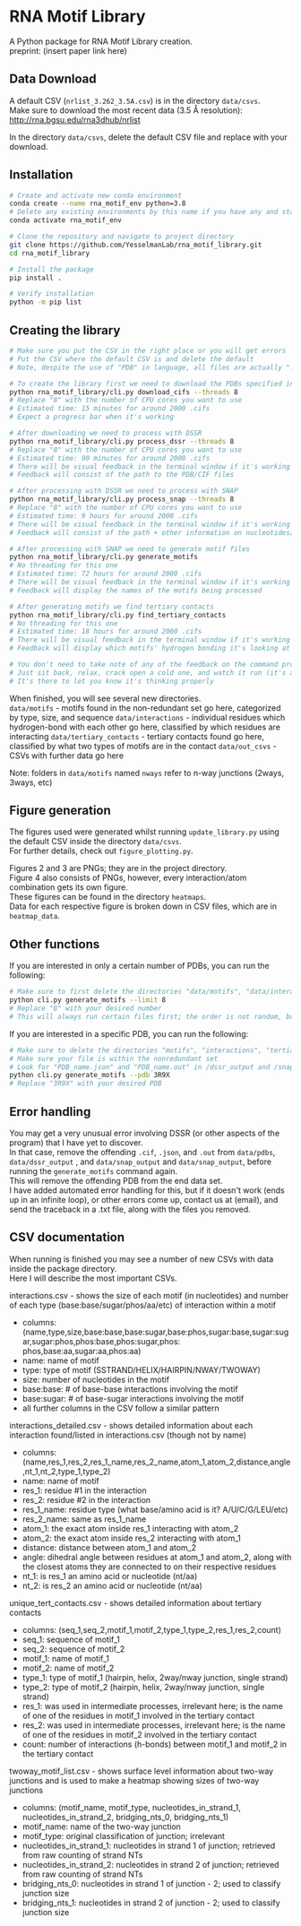 # RNA Motif Library

A Python package for RNA Motif Library creation.<br>
preprint: (insert paper link here)

## Data Download

A default CSV (`nrlist_3.262_3.5A.csv`) is in the directory `data/csvs`.<br>
Make sure to download the most recent data (3.5 Å resolution):<br>
http://rna.bgsu.edu/rna3dhub/nrlist

In the directory `data/csvs`, delete the default CSV file and replace with your download.<br>

## Installation

```bash
# Create and activate new conda environment
conda create --name rna_motif_env python=3.8
# Delete any existing environments by this name if you have any and start with a fresh installation
conda activate rna_motif_env

# Clone the repository and navigate to project directory
git clone https://github.com/YesselmanLab/rna_motif_library.git
cd rna_motif_library

# Install the package
pip install .

# Verify installation
python -m pip list

```

## Creating the library

```bash
# Make sure you put the CSV in the right place or you will get errors
# Put the CSV where the default CSV is and delete the default
# Note, despite the use of "PDB" in language, all files are actually ".cif", not ".pdb"

# To create the library first we need to download the PDBs specified in the CSV
python rna_motif_library/cli.py download_cifs --threads 8
# Replace "8" with the number of CPU cores you want to use
# Estimated time: 15 minutes for around 2000 .cifs
# Expect a progress bar when it's working

# After downloading we need to process with DSSR
python rna_motif_library/cli.py process_dssr --threads 8
# Replace "8" with the number of CPU cores you want to use
# Estimated time: 90 minutes for around 2000 .cifs
# There will be visual feedback in the terminal window if it's working properly
# Feedback will consist of the path to the PDB/CIF files

# After processing with DSSR we need to process with SNAP
python rna_motif_library/cli.py process_snap --threads 8
# Replace "8" with the number of CPU cores you want to use
# Estimated time: 9 hours for around 2000 .cifs
# There will be visual feedback in the terminal window if it's working properly
# Feedback will consist of the path + other information on nucleotides/etc

# After processing with SNAP we need to generate motif files
python rna_motif_library/cli.py generate_motifs
# No threading for this one
# Estimated time: 72 hours for around 2000 .cifs
# There will be visual feedback in the terminal window if it's working properly
# Feedback will display the names of the motifs being processed

# After generating motifs we find tertiary contacts
python rna_motif_library/cli.py find_tertiary_contacts
# No threading for this one
# Estimated time: 18 hours for around 2000 .cifs
# There will be visual feedback in the terminal window if it's working properly
# Feedback will display which motifs' hydrogen bonding it's looking at

# You don't need to take note of any of the feedback on the command prompt while it's running
# Just sit back, relax, crack open a cold one, and watch it run (it's about as fun as watching paint dry)
# It's there to let you know it's thinking properly

```

When finished, you will see several new directories. <br>
`data/motifs` - motifs found in the non-redundant set go here, categorized by type, size, and sequence
`data/interactions` - individual residues which hydrogen-bond with each other go here, classified by which residues are
interacting
`data/tertiary_contacts` - tertiary contacts found go here, classified by what two types of motifs are in the contact
`data/out_csvs` - CSVs with further data go here

Note: folders in `data/motifs` named `nways` refer to n-way junctions (2ways, 3ways, etc)

## Figure generation

The figures used were generated whilst running `update_library.py` using the default CSV inside the
directory `data/csvs`.<br>
For further details, check out `figure_plotting.py`.

Figures 2 and 3 are PNGs; they are in the project directory.<br>
Figure 4 also consists of PNGs, however, every interaction/atom combination gets its own figure.<br>
These figures can be found in the directory `heatmaps`.<br>
Data for each respective figure is broken down in CSV files, which are in `heatmap_data`.<br>

## Other functions

If you are interested in only a certain number of PDBs, you can run the following:

```bash
# Make sure to first delete the directories "data/motifs", "data/interactions", "data/tertiary_contacts", and "data/out_csvs" first so data doesn't overlap
python cli.py generate_motifs --limit 8
# Replace "8" with your desired number
# This will always run certain files first; the order is not random, but fixed every time
```

If you are interested in a specific PDB, you can run the following:

```bash
# Make sure to delete the directories "motifs", "interactions", "tertiary_contacts", "heatmaps", and "heatmap_data" if you've run the full code already
# Make sure your file is within the nonredundant set
# Look for "PDB_name.json" and "PDB_name.out" in /dssr_output and /snap_output
python cli.py generate_motifs --pdb 3R9X
# Replace "3R9X" with your desired PDB
```

## Error handling

You may get a very unusual error involving DSSR (or other aspects of the program) that I have yet to discover.<br>
In that case, remove the offending `.cif`, `.json`, and `.out` from `data/pdbs`, `data/dssr_output` , and `data/snap_output`
and `data/snap_output`, before running the `generate_motifs` command again.<br>
This will remove the offending PDB from the end data set.<br>
I have added automated error handling for this, but if it doesn't work (ends up in an infinite loop), or other errors come up, contact us at (email), and send the traceback in a .txt file, along with the files you removed.

## CSV documentation

When running is finished you may see a number of new CSVs with data inside the package directory.<br>
Here I will describe the most important CSVs.

interactions.csv - shows the size of each motif (in nucleotides) and number of each type (base:base/sugar/phos/aa/etc)
of interaction within a motif

- columns: (name,type,size,base:base,base:sugar,base:phos,sugar:base,sugar:sugar,sugar:phos,phos:base,phos:sugar,phos:
  phos,base:aa,sugar:aa,phos:aa)
- name: name of motif
- type: type of motif (SSTRAND/HELIX/HAIRPIN/NWAY/TWOWAY)
- size: number of nucleotides in the motif
- base:base: # of base-base interactions involving the motif
- base:sugar: # of base-sugar interactions involving the motif
- all further columns in the CSV follow a similar pattern

interactions_detailed.csv - shows detailed information about each interaction found/listed in interactions.csv (though
not by name)

- columns: (name,res_1,res_2,res_1_name,res_2_name,atom_1,atom_2,distance,angle,nt_1,nt_2,type_1,type_2)
- name: name of motif
- res_1: residue #1 in the interaction
- res_2: residue #2 in the interaction
- res_1_name: residue type (what base/amino acid is it? A/U/C/G/LEU/etc)
- res_2_name: same as res_1_name
- atom_1: the exact atom inside res_1 interacting with atom_2
- atom_2: the exact atom inside res_2 interacting with atom_1
- distance: distance between atom_1 and atom_2
- angle: dihedral angle between residues at atom_1 and atom_2, along with the closest atoms they are connected to on
  their respective residues
- nt_1: is res_1 an amino acid or nucleotide (nt/aa)
- nt_2: is res_2 an amino acid or nucleotide (nt/aa)

unique_tert_contacts.csv - shows detailed information about tertiary contacts

- columns: (seq_1,seq_2,motif_1,motif_2,type_1,type_2,res_1,res_2,count)
- seq_1: sequence of motif_1
- seq_2: sequence of motif_2
- motif_1: name of motif_1
- motif_2: name of motif_2
- type_1: type of motif_1 (hairpin, helix, 2way/nway junction, single strand)
- type_2: type of motif_2 (hairpin, helix, 2way/nway junction, single strand)
- res_1: was used in intermediate processes, irrelevant here; is the name of one of the residues in motif_1 involved in
  the tertiary contact
- res_2: was used in intermediate processes, irrelevant here; is the name of one of the residues in motif_2 involved in
  the tertiary contact
- count: number of interactions (h-bonds) between motif_1 and motif_2 in the tertiary contact

twoway_motif_list.csv - shows surface level information about two-way junctions and is used to make a heatmap showing
sizes of two-way junctions

- columns: (motif_name, motif_type, nucleotides_in_strand_1, nucleotides_in_strand_2, bridging_nts_0, bridging_nts_1)
- motif_name: name of the two-way junction
- motif_type: original classification of junction; irrelevant
- nucleotides_in_strand_1: nucleotides in strand 1 of junction; retrieved from raw counting of strand NTs
- nucleotides_in_strand_2: nucleotides in strand 2 of junction; retrieved from raw counting of strand NTs
- bridging_nts_0: nucleotides in strand 1 of junction - 2; used to classify junction size
- bridging_nts_1: nucleotides in strand 2 of junction - 2; used to classify junction size




